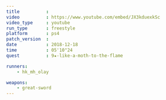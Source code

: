 ```yaml
---
title          :
video          : https://www.youtube.com/embed/JX3kduexkSc
video_type     : youtube
run_type       : freestyle
platform       : ps4
patch_version  :
date           : 2018-12-18
time           : 05'10"24
quest          : 9★-like-a-moth-to-the-flame

runners:
    - hk_mh_olay

weapons:
    - great-sword
---
```

